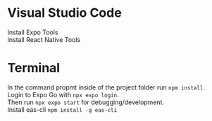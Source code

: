 # Visual Studio Code
Install Expo Tools  
Install React Native Tools

# Terminal
In the command propmt inside of the project folder run ```npm install```.  
Login to Expo Go with ```npx expo login```.  
Then run ```npx expo start``` for debugging/development.  
Install eas-cli ```npm install -g eas-cli```
